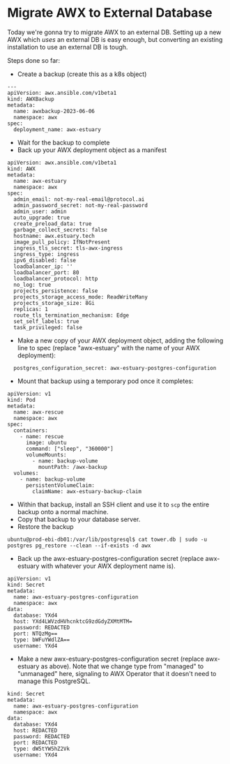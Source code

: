 
# Migrate AWX to External Database

Today we're gonna try to migrate AWX to an external DB. Setting up a new AWX which *uses* an external DB is easy enough, but converting an existing installation to use an external DB is tough.

Steps done so far:

* Create a backup (create this as a k8s object)

```
---
apiVersion: awx.ansible.com/v1beta1
kind: AWXBackup
metadata:
  name: awxbackup-2023-06-06
  namespace: awx
spec:
  deployment_name: awx-estuary
```

* Wait for the backup to complete
* Back up your AWX deployment object as a manifest
```
apiVersion: awx.ansible.com/v1beta1
kind: AWX
metadata:
  name: awx-estuary
  namespace: awx
spec:
  admin_email: not-my-real-email@protocol.ai
  admin_password_secret: not-my-real-password
  admin_user: admin
  auto_upgrade: true
  create_preload_data: true
  garbage_collect_secrets: false
  hostname: awx.estuary.tech
  image_pull_policy: IfNotPresent
  ingress_tls_secret: tls-awx-ingress
  ingress_type: ingress
  ipv6_disabled: false
  loadbalancer_ip: ''
  loadbalancer_port: 80
  loadbalancer_protocol: http
  no_log: true
  projects_persistence: false
  projects_storage_access_mode: ReadWriteMany
  projects_storage_size: 8Gi
  replicas: 1
  route_tls_termination_mechanism: Edge
  set_self_labels: true
  task_privileged: false
```

* Make a new copy of your AWX deployment object, adding the following line to spec (replace "awx-estuary" with the name of your AWX deployment):
```
  postgres_configuration_secret: awx-estuary-postgres-configuration
```

* Mount that backup using a temporary pod once it completes:
```
apiVersion: v1
kind: Pod
metadata:
  name: awx-rescue
  namespace: awx
spec:
  containers:
    - name: rescue
      image: ubuntu
      command: ["sleep", "360000"]
      volumeMounts:
        - name: backup-volume
          mountPath: /awx-backup
  volumes:
    - name: backup-volume
      persistentVolumeClaim:
        claimName: awx-estuary-backup-claim
```

* Within that backup, install an SSH client and use it to `scp` the entire backup onto a normal machine.
* Copy that backup to your database server.
* Restore the backup

`ubuntu@prod-ebi-db01:/var/lib/postgresql$ cat tower.db | sudo -u postgres pg_restore --clean --if-exists -d awx`

* Back up the awx-estuary-postgres-configuration secret (replace awx-estuary with whatever your AWX deployment name is).
```
apiVersion: v1
kind: Secret
metadata:
  name: awx-estuary-postgres-configuration
  namespace: awx
data:
  database: YXd4
  host: YXd4LWVzdHVhcnktcG9zdGdyZXMtMTM=
  password: REDACTED
  port: NTQzMg==
  type: bWFuYWdlZA==
  username: YXd4
```

* Make a new awx-estuary-postgres-configuration secret (replace awx-estuary as above). Note that we change type from "managed" to "unmanaged" here, signaling to AWX Operator that it doesn't need to manage this PostgreSQL.
```
kind: Secret
metadata:
  name: awx-estuary-postgres-configuration
  namespace: awx
data:
  database: YXd4
  host: REDACTED
  password: REDACTED
  port: REDACTED
  type: dW5tYW5hZ2Vk
  username: YXd4
```